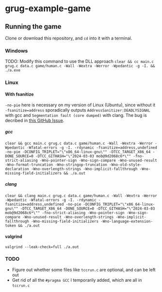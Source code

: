 # grug-example-game

## Running the game

Clone or download this repository, and `cd` into it with a terminal.

### Windows

TODO: Modify this command to use the DLL approach
`clear && cc main.c grug.c data.c game/human.c -Wall -Wextra -Werror -Wpedantic -g -I. && ./a.exe`

### Linux

#### With fsanitize

`-no-pie` here is necessary on my version of Linux (Ubuntu), since without it `-fsanitize=address` sporadically outputs `AddressSanitizer:DEADLYSIGNAL` with gcc and `Segmentation fault (core dumped)` with clang. The bug is decribed in [this GitHub Issue](https://github.com/google/sanitizers/issues/856).

##### gcc

`clear && gcc main.c grug.c data.c game/human.c -Wall -Wextra -Werror -Wpedantic -Wfatal-errors -g -I. -rdynamic -fsanitize=address,undefined -no-pie -DCONFIG_TRIPLET="\"x86_64-linux-gnu\"" -DTCC_TARGET_X86_64 -DONE_SOURCE=0 -DTCC_GITHASH="\"2024-03-03 mob@9d2068c6*\"" -fno-strict-aliasing -Wno-pointer-sign -Wno-sign-compare -Wno-unused-result -Wno-format-truncation -Wno-stringop-truncation -Wno-old-style-declaration -Wno-overlength-strings -Wno-implicit-fallthrough -Wno-missing-field-initializers && ./a.out`

##### clang

`clear && clang main.c grug.c data.c game/human.c -Wall -Wextra -Werror -Wpedantic -Wfatal-errors -g -I. -rdynamic -fsanitize=address,undefined -no-pie -DCONFIG_TRIPLET="\"x86_64-linux-gnu\"" -DTCC_TARGET_X86_64 -DONE_SOURCE=0 -DTCC_GITHASH="\"2024-03-03 mob@9d2068c6*\"" -fno-strict-aliasing -Wno-pointer-sign -Wno-sign-compare -Wno-unused-result -Wno-overlength-strings -Wno-implicit-fallthrough -Wno-missing-field-initializers -Wno-language-extension-token && ./a.out`

#### valgrind

`valgrind --leak-check=full ./a.out`

### TODO

- Figure out whether some files like `tccrun.c` are optional, and can be left out
- Get rid of all the `#pragma GCC` I temporarily added, which are all in `tccrun.c`
